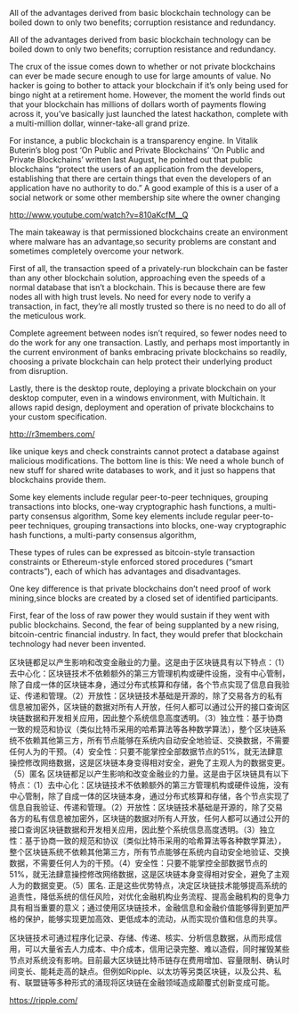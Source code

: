 All of the advantages derived from basic blockchain technology can be boiled down to only two benefits; corruption resistance and redundancy.

All of the advantages derived from basic blockchain technology can be boiled down to only two benefits; corruption resistance and redundancy.

The crux of the issue comes down to whether or not private blockchains can ever be made secure enough to use for large amounts of value. No hacker is going to bother to attack your blockchain if it’s only being used for bingo night at a retirement home. However, the moment the world finds out that your blockchain has millions of dollars worth of payments flowing across it, you’ve basically just launched the latest hackathon, complete with a multi-million dollar, winner-take-all grand prize.

For instance, a public blockchain is a transparency engine. In Vitalik Buterin’s blog post ‘On Public and Private Blockchains’ ‘On Public and Private Blockchains’ written last August, he pointed out that public blockchains “protect the users of an application from the developers, establishing that there are certain things that even the developers of an application have no authority to do.” A good example of this is a user of a social network or some other membership site where the owner changing 

http://www.youtube.com/watch?v=810aKcfM__Q

The main takeaway is that permissioned blockchains create an environment where malware has an advantage,so security problems are constant and sometimes completely overcome your network.

First of all, the transaction speed of a privately-run blockchain can be faster than any other blockchain solution, approaching even the speeds of a normal database that isn’t a blockchain. This is because there are few nodes all with high trust levels. No need for every node to verify a transaction, in fact, they’re all mostly trusted so there is no need to do all of the meticulous work.

Complete agreement between nodes isn’t required, so fewer nodes need to do the work for any one transaction. Lastly, and perhaps most importantly in the current environment of banks embracing private blockchains so readily, choosing a private blockchain can help protect their underlying product from disruption.

Lastly, there is the desktop route, deploying a private blockchain on your desktop computer, even in a windows environment, with Multichain. It allows rapid design, deployment and operation of private blockchains to your custom specification.


http://r3members.com/

like unique keys and check constraints cannot protect a database against malicious modifications. The bottom line is this:
We need a whole bunch of new stuff for shared write databases to work, and it just so happens that blockchains provide them.


Some key elements include regular peer-to-peer techniques, grouping transactions into blocks, one-way cryptographic hash functions, a multi-party consensus algorithm, Some key elements include regular peer-to-peer techniques, grouping transactions into blocks, one-way cryptographic hash functions, a multi-party consensus algorithm,

These types of rules can be expressed as bitcoin-style transaction constraints or Ethereum-style enforced stored procedures (“smart contracts”), each of which has advantages and disadvantages.

One key difference is that private blockchains don’t need proof of work mining,since blocks are created by a closed set of identified participants.

First, fear of the loss of raw power they would sustain if they went with public blockchains. Second, the fear of being supplanted by a new rising, bitcoin-centric financial industry. In fact, they would prefer that blockchain technology had never been invented.	

区块链都足以产生影响和改变金融业的力量。这是由于区块链具有以下特点：（1）去中心化：区块链技术不依赖额外的第三方管理机构或硬件设施，没有中心管制，除了自成一体的区块链本身，通过分布式核算和存储，各个节点实现了信息自我验证、传递和管理。（2）开放性：区块链技术基础是开源的，除了交易各方的私有信息被加密外，区块链的数据对所有人开放，任何人都可以通过公开的接口查询区块链数据和开发相关应用，因此整个系统信息高度透明。（3）独立性：基于协商一致的规范和协议（类似比特币采用的哈希算法等各种数学算法），整个区块链系统不依赖其他第三方，所有节点能够在系统内自动安全地验证、交换数据，不需要任何人为的干预。（4）安全性：只要不能掌控全部数据节点的51%，就无法肆意操控修改网络数据，这是区块链本身变得相对安全，避免了主观人为的数据变更。（5）匿名 区块链都足以产生影响和改变金融业的力量。这是由于区块链具有以下特点：（1）去中心化：区块链技术不依赖额外的第三方管理机构或硬件设施，没有中心管制，除了自成一体的区块链本身，通过分布式核算和存储，各个节点实现了信息自我验证、传递和管理。（2）开放性：区块链技术基础是开源的，除了交易各方的私有信息被加密外，区块链的数据对所有人开放，任何人都可以通过公开的接口查询区块链数据和开发相关应用，因此整个系统信息高度透明。（3）独立性：基于协商一致的规范和协议（类似比特币采用的哈希算法等各种数学算法），整个区块链系统不依赖其他第三方，所有节点能够在系统内自动安全地验证、交换数据，不需要任何人为的干预。（4）安全性：只要不能掌控全部数据节点的51%，就无法肆意操控修改网络数据，这是区块链本身变得相对安全，避免了主观人为的数据变更。（5）匿名.  正是这些优势特点，决定区块链技术能够提高系统的追责性，降低系统的信任风险，对优化金融机构业务流程、提高金融机构的竞争力具有相当重要的意义；通过使用区块链技术，金融信息和金融价值能够得到更加严格的保护，能够实现更加高效、更低成本的流动，从而实现价值和信息的共享。

区块链技术可通过程序化记录、存储、传递、核实、分析信息数据，从而形成信用，可以大量省去人力成本、中介成本，信用记录完整、难以造假，同时摧毁某些节点对系统没有影响。目前最大区块链比特币链存在费用增加、容量限制、确认时间变长、能耗走高的缺点。但例如Ripple、以太坊等另类区块链，以及公共、私有、联盟链等多种形式的涌现将区块链在金融领域造成颠覆式创新变成可能。


https://ripple.com/
